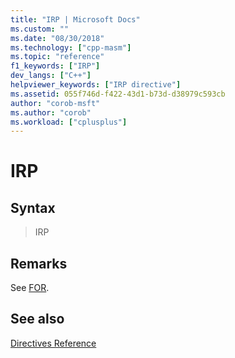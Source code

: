```yaml
---
title: "IRP | Microsoft Docs"
ms.custom: ""
ms.date: "08/30/2018"
ms.technology: ["cpp-masm"]
ms.topic: "reference"
f1_keywords: ["IRP"]
dev_langs: ["C++"]
helpviewer_keywords: ["IRP directive"]
ms.assetid: 055f746d-f422-43d1-b73d-d38979c593cb
author: "corob-msft"
ms.author: "corob"
ms.workload: ["cplusplus"]
---
```

# IRP

## Syntax

> IRP

## Remarks

See [FOR](../../assembler/masm/for-masm.md).

## See also

[Directives Reference](../../assembler/masm/directives-reference.md)<br/>